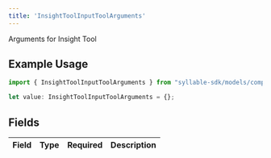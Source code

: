 ```yaml
---
title: 'InsightToolInputToolArguments'
---
```


Arguments for Insight Tool

## Example Usage

```typescript
import { InsightToolInputToolArguments } from "syllable-sdk/models/components";

let value: InsightToolInputToolArguments = {};
```

## Fields

| Field       | Type        | Required    | Description |
| ----------- | ----------- | ----------- | ----------- |